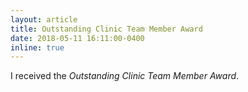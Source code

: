 ```yaml
---
layout: article
title: Outstanding Clinic Team Member Award
date: 2018-05-11 16:11:00-0400
inline: true
---
```


I received the _Outstanding Clinic Team Member Award_.
